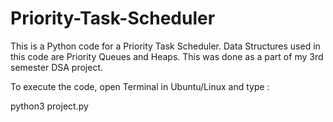 # Priority-Task-Scheduler
This is a Python code for a Priority Task Scheduler.
Data Structures used in this code are Priority Queues and Heaps.
This was done as a part of my 3rd semester DSA project.

To execute the code, open Terminal in Ubuntu/Linux and type :

python3 project.py
